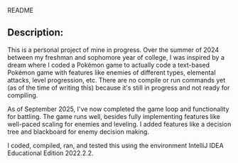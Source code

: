 README

Description: 
-------------------
This is a personal project of mine in progress. Over the summer of 2024 between my freshman and sophomore year of college, I was inspired by a dream where I coded a Pokémon game to actually code a text-based Pokémon game with features like enemies of different types, elemental attacks, level progression, etc. There are no compile or run commands yet (as of the time of writing this) because it's still in progress and not ready for compiling.

As of September 2025, I've now completed the game loop and functionality for battling. The game runs well, besides fully implementing features like well-paced scaling for enemies and leveling. I added features like a decision tree and blackboard for enemy decision making. 

I coded, compiled, ran, and tested this using the environment IntelliJ IDEA Educational Edition 2022.2.2.
